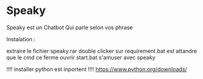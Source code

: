 # Speaky
Speaky est un Chatbot Qui parle selon vos phrase 

Instalation :

extraire le fichier speaky.rar
double clicker sur requirement.bat est attandre que le cmd ce ferme 
ouvrir start.bat s'amuser avec speaky

!!!! installer python est inportent !!!!
https://www.python.org/downloads/



